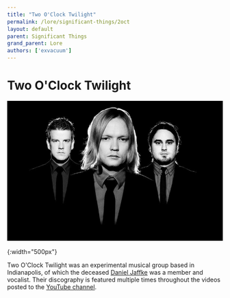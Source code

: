 ```yaml
---
title: "Two O'Clock Twilight"
permalink: /lore/significant-things/2oct
layout: default
parent: Significant Things
grand_parent: Lore
authors: ['exvacuum']
---
```


# Two O'Clock Twilight

![2oct]

[2oct]:../../assets/img/2oct.jpg
{:width="500px"}

Two O'Clock Twilight was an experimental musical group based in Indianapolis, of which the deceased [Daniel Jaffke](../../lore/characters/daniel) was a member and vocalist.
Their discography is featured multiple times throughout the videos posted to the [YouTube channel](../../youtube).